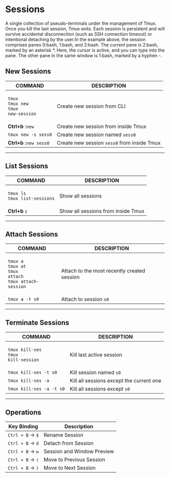 # Sessions

A single collection of pseudo-terminals under the management of Tmux. Once you kill the last session, Tmux exits. Each session is persistent and will survive accidental disconnection (such as SSH connection timeout) or intentional detaching by the user.In the example above, the session comprises panes 0:bash, 1:bash, and 2:bash. The current pane is 2:bash, marked by an asterisk \*. Here, the cursor is active, and you can type into the pane. The other pane in the same window is 1:bash, marked by a hyphen -.

## New Sessions

| **COMMAND**                                                                        | **DESCRIPTION**                             |
| ---------------------------------------------------------------------------------- | ------------------------------------------- |
| <p><code>tmux</code><br><code>tmux new</code><br><code>tmux new-session</code></p> | Create new session from CLI                 |
| **Ctrl+b** :`new`                                                                  | Create new session from inside Tmux         |
| `tmux new -s sess0`                                                                | Create new session named `sess0`            |
| **Ctrl+b** :`new sess0`                                                            | Create new session `sess0` from inside Tmux |

***

## List Sessions

| **COMMAND**                                                    | **DESCRIPTION**                    |
| -------------------------------------------------------------- | ---------------------------------- |
| <p><code>tmux ls</code><br><code>tmux list-sessions</code></p> | Show all sessions                  |
| **Ctrl+b** `s`                                                 | Show all sessions from inside Tmux |

***

## Attach Sessions

| **COMMAND**                                                                                                        | **DESCRIPTION**                             |
| ------------------------------------------------------------------------------------------------------------------ | ------------------------------------------- |
| <p><code>tmux a</code><br><code>tmux at</code><br><code>tmux attach</code><br><code>tmux attach-session</code></p> | Attach to the most recently created session |
| `tmux a -t s0`                                                                                                     | Attach to session `s0`                      |

***

## Terminate Sessions

| **COMMAND**                                                         | **DESCRIPTION**                          |
| ------------------------------------------------------------------- | ---------------------------------------- |
| <p><code>tmux kill-ses</code><br><code>tmux kill-session</code></p> | Kill last active session                 |
| `tmux kill-ses -t s0`                                               | Kill session named `s0`                  |
| `tmux kill-ses -a`                                                  | Kill all sessions except the current one |
| `tmux kill-ses -a -t s0`                                            | Kill all sessions except `s0`            |

***

## Operations

| Key Binding        | Description                |
| ------------------ | -------------------------- |
| `Ctrl + B` ->  `$` | Rename Session             |
| `Ctrl + B` -> `d`  | Detach from Session        |
| `Ctrl + B` -> `w`  | Session and Window Preview |
| `Ctrl + B` -> `(`  | Move to Previous Session   |
| `Ctrl + B` -> `)`  | Move to Next Session       |
